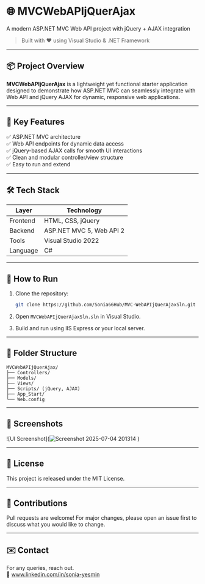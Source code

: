 
# 🌐 MVCWebAPIjQuerAjax

A modern ASP.NET MVC Web API project with jQuery + AJAX integration  
> Built with ❤️ using Visual Studio & .NET Framework

---

## 📦 Project Overview

**MVCWebAPIjQuerAjax** is a lightweight yet functional starter application designed to demonstrate how ASP.NET MVC can seamlessly integrate with Web API and jQuery AJAX for dynamic, responsive web applications.

---

## 🚀 Key Features

✅ ASP.NET MVC architecture  
✅ Web API endpoints for dynamic data access  
✅ jQuery-based AJAX calls for smooth UI interactions  
✅ Clean and modular controller/view structure  
✅ Easy to run and extend  

---

## 🛠️ Tech Stack

| Layer         | Technology       |
|---------------|------------------|
| Frontend      | HTML, CSS, jQuery |
| Backend       | ASP.NET MVC 5, Web API 2 |
| Tools         | Visual Studio 2022 |
| Language      | C# |

---

## 🧪 How to Run

1. Clone the repository:
   ```bash
   git clone https://github.com/Sonia66Hub/MVC-WebAPIjQuerAjaxSln.git
   ```

2. Open `MVCWebAPIjQuerAjaxSln.sln` in Visual Studio.

3. Build and run using IIS Express or your local server.

---

## 📁 Folder Structure

```
MVCWebAPIjQuerAjax/
├── Controllers/
├── Models/
├── Views/
├── Scripts/ (jQuery, AJAX)
├── App_Start/
└── Web.config
```

---

## 📸 Screenshots
![UI Screenshot](![Screenshot 2025-07-04 201314](https://github.com/user-attachments/assets/1918f2ad-e821-402d-a3fa-6fb6901d5398)
)


---

## 📄 License

This project is released under the MIT License.

---

## 🤝 Contributions

Pull requests are welcome! For major changes, please open an issue first to discuss what you would like to change.

---

## ✉️ Contact

For any queries, reach out.   
🔗 www.linkedin.com/in/sonia-yesmin
